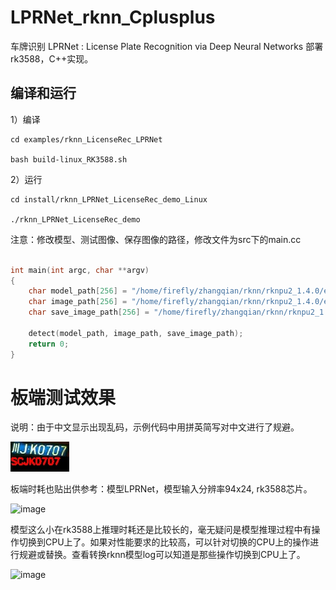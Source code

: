 # LPRNet_rknn_Cplusplus
车牌识别 LPRNet : License Plate Recognition via Deep Neural Networks 部署rk3588，C++实现。


## 编译和运行

1）编译

```
cd examples/rknn_LicenseRec_LPRNet

bash build-linux_RK3588.sh

```

2）运行

```
cd install/rknn_LPRNet_LicenseRec_demo_Linux

./rknn_LPRNet_LicenseRec_demo

```

注意：修改模型、测试图像、保存图像的路径，修改文件为src下的main.cc

```C++

int main(int argc, char **argv)
{
    char model_path[256] = "/home/firefly/zhangqian/rknn/rknpu2_1.4.0/examples/rknn_LicenseRec_LPRNet/model/RK3588/LPRNet.rknn";
    char image_path[256] = "/home/firefly/zhangqian/rknn/rknpu2_1.4.0/examples/rknn_LicenseRec_LPRNet/test.jpg";
    char save_image_path[256] = "/home/firefly/zhangqian/rknn/rknpu2_1.4.0/examples/rknn_LicenseRec_LPRNet/test_result.jpg";

    detect(model_path, image_path, save_image_path);
    return 0;
}
```

# 板端测试效果

说明：由于中文显示出现乱码，示例代码中用拼英简写对中文进行了规避。

![image](https://github.com/cqu20160901/LPRNet_rknn_Cplusplus/blob/main/examples/rknn_LicenseRec_LPRNet/test_result.jpg)


板端时耗也贴出供参考：模型LPRNet，模型输入分辨率94x24, rk3588芯片。

![image](https://github.com/cqu20160901/LPRNet_rknn_Cplusplus/assets/22290931/c771ae1a-98a2-4e99-bd25-e8f1b37e5e21)

模型这么小在rk3588上推理时耗还是比较长的，毫无疑问是模型推理过程中有操作切换到CPU上了。如果对性能要求的比较高，可以针对切换的CPU上的操作进行规避或替换。查看转换rknn模型log可以知道是那些操作切换到CPU上了。

![image](https://github.com/cqu20160901/LPRNet_rknn_Cplusplus/assets/22290931/5c4c2fab-235c-40cb-8f5c-8548269333bd)



